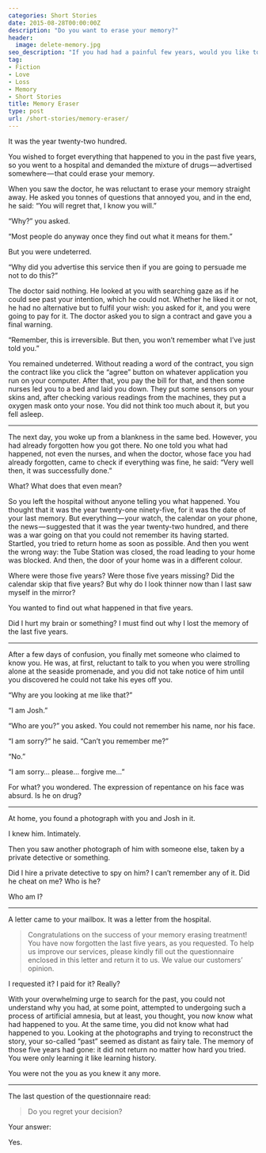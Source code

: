```yaml
---
categories: Short Stories
date: 2015-08-28T00:00:00Z
description: "Do you want to erase your memory?"
header:
  image: delete-memory.jpg
seo_description: "If you had had a painful few years, would you like to erase those memories if you could?"
tag:
- Fiction
- Love
- Loss
- Memory
- Short Stories
title: Memory Eraser
type: post
url: /short-stories/memory-eraser/
---
```


It was the year twenty-two hundred.

You wished to forget everything that happened to you in the past five years, so you went to a hospital and demanded the mixture of drugs — advertised somewhere — that could erase your memory.

When you saw the doctor, he was reluctant to erase your memory straight away. He asked you tonnes of questions that annoyed you, and in the end, he said: “You will regret that, I know you will.”

“Why?” you asked.

“Most people do anyway once they find out what it means for them.”

But you were undeterred.

“Why did you advertise this service then if you are going to persuade me not to do this?”

The doctor said nothing. He looked at you with searching gaze as if he could see past your intention, which he could not. Whether he liked it or not, he had no alternative but to fulfil your wish: you asked for it, and you were going to pay for it. The doctor asked you to sign a contract and gave you a final warning.

“Remember, this is irreversible. But then, you won’t remember what I’ve just told you.”

You remained undeterred. Without reading a word of the contract, you sign the contract like you click the “agree” button on whatever application you run on your computer. After that, you pay the bill for that, and then some nurses led you to a bed and laid you down. They put some sensors on your skins and, after checking various readings from the machines, they put a oxygen mask onto your nose. You did not think too much about it, but you fell asleep.

***

The next day, you woke up from a blankness in the same bed. However, you had already forgotten how you got there. No one told you what had happened, not even the nurses, and when the doctor, whose face you had already forgotten, came to check if everything was fine, he said: “Very well then, it was successfully done.”

What? What does that even mean?

So you left the hospital without anyone telling you what happened. You thought that it was the year twenty-one ninety-five, for it was the date of your last memory. But everything — your watch, the calendar on your phone, the news — suggested that it was the year twenty-two hundred, and there was a war going on that you could not remember its having started. Startled, you tried to return home as soon as possible. And then you went the wrong way: the Tube Station was closed, the road leading to your home was blocked. And then, the door of your home was in a different colour.

Where were those five years? Were those five years missing? Did the calendar skip that five years? But why do I look thinner now than I last saw myself in the mirror?

You wanted to find out what happened in that five years.

Did I hurt my brain or something? I must find out why I lost the memory of the last five years.

***

After a few days of confusion, you finally met someone who claimed to know you. He was, at first, reluctant to talk to you when you were strolling alone at the seaside promenade, and you did not take notice of him until you discovered he could not take his eyes off you.

“Why are you looking at me like that?”

“I am Josh.”

“Who are you?” you asked. You could not remember his name, nor his face.

“I am sorry?” he said. “Can’t you remember me?”

“No.”

“I am sorry… please… forgive me…”

For what? you wondered. The expression of repentance on his face was absurd. Is he on drug?

***

At home, you found a photograph with you and Josh in it.

I knew him. Intimately.

Then you saw another photograph of him with someone else, taken by a private detective or something.

Did I hire a private detective to spy on him? I can’t remember any of it. Did he cheat on me? Who is he?

Who am I?

***

A letter came to your mailbox. It was a letter from the hospital.

> Congratulations on the success of your memory erasing treatment! You have now forgotten the last five years, as you requested. To help us improve our services, please kindly fill out the questionnaire enclosed in this letter and return it to us. We value our customers’ opinion.

I requested it? I paid for it? Really?

With your overwhelming urge to search for the past, you could not understand why you had, at some point, attempted to undergoing such a process of artificial amnesia, but at least, you thought, you now know what had happened to you. At the same time, you did not know what had happened to you. Looking at the photographs and trying to reconstruct the story, your so-called “past” seemed as distant as fairy tale. The memory of those five years had gone: it did not return no matter how hard you tried. You were only learning it like learning history.

You were not the you as you knew it any more.

***

The last question of the questionnaire read:

> Do you regret your decision?

Your answer:

Yes.
